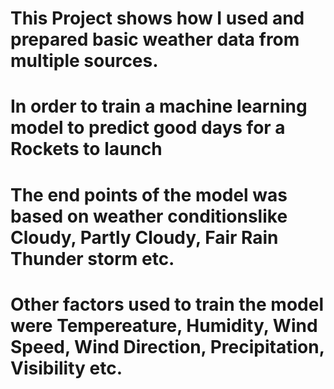 # This Project shows how I used and prepared basic weather data from multiple sources. 
# In order to train a machine learning model to predict good days for a Rockets to launch 
# The end points of the model was based on weather conditionslike Cloudy, Partly Cloudy, Fair Rain Thunder storm etc.
# Other factors used to train the model were Tempereature, Humidity, Wind Speed, Wind Direction, Precipitation, Visibility etc. 
